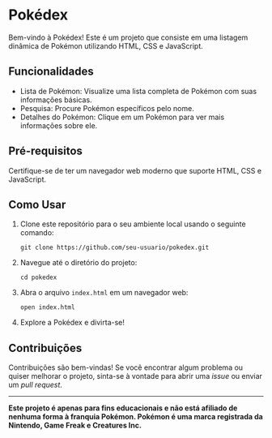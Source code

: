 # Pokédex

Bem-vindo à Pokédex! Este é um projeto que consiste em uma listagem dinâmica de Pokémon utilizando HTML, CSS e JavaScript.

## Funcionalidades

- Lista de Pokémon: Visualize uma lista completa de Pokémon com suas informações básicas.
- Pesquisa: Procure Pokémon específicos pelo nome.
- Detalhes do Pokémon: Clique em um Pokémon para ver mais informações sobre ele.

## Pré-requisitos

Certifique-se de ter um navegador web moderno que suporte HTML, CSS e JavaScript.

## Como Usar

1. Clone este repositório para o seu ambiente local usando o seguinte comando:

   ```
   git clone https://github.com/seu-usuario/pokedex.git
   ```

2. Navegue até o diretório do projeto:

   ```
   cd pokedex
   ```

3. Abra o arquivo `index.html` em um navegador web:

   ```
   open index.html
   ```

4. Explore a Pokédex e divirta-se!

## Contribuições

Contribuições são bem-vindas! Se você encontrar algum problema ou quiser melhorar o projeto, sinta-se à vontade para abrir uma *issue* ou enviar um *pull request*.

---

**Este projeto é apenas para fins educacionais e não está afiliado de nenhuma forma à franquia Pokémon. Pokémon é uma marca registrada da Nintendo, Game Freak e Creatures Inc.**